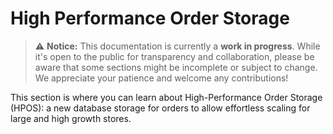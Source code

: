 # High Performance Order Storage

> ⚠️ **Notice:** This documentation is currently a **work in progress**. While it's open to the public for transparency and collaboration, please be aware that some sections might be incomplete or subject to change. We appreciate your patience and welcome any contributions!

This section is where you can learn about High-Performance Order Storage (HPOS): a new database storage for orders to allow effortless scaling for large and high growth stores.